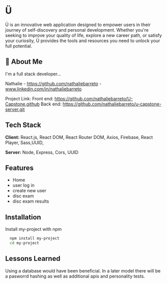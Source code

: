 
# Ü 

Ü is an innovative web application designed to empower users in their journey of self-discovery and personal development. Whether you're seeking to improve your quality of life, explore a new career path, or satisfy your curiosity, Ü provides the tools and resources you need to unlock your full potential.

## 🚀 About Me
I'm a full stack developer...

Nathalie - https://github.com/nathaliebarreto - 
www.linkedin.com/in/nathaliebarreto


Project Link: 
Front end: https://github.com/nathaliebarreto/U-Capstone.github
Back end: https://github.com/nathaliebarreto/u-capstone-server.git
## Tech Stack

**Client:** React.js, React DOM, React Router DOM, Axios, Firebase, React Player, Sass,UUID,


**Server:** Node, Express, Cors, UUID
## Features


- Home
- user log in
- create new user
- disc exam
- disc exam results


## Installation

Install my-project with npm

```bash
  npm install my-project
  cd my-project
```
    
## Lessons Learned

Using a database would have been beneficial. In a later model there will be a pasworrd hashing as well as additional apis and personality tests.